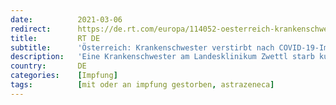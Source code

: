 ```yaml
---
date:          2021-03-06
redirect:      https://de.rt.com/europa/114052-oesterreich-krankenschwester-verstirbt-nach-covid-19-impfung/
title:         RT DE
subtitle:      'Österreich: Krankenschwester verstirbt nach COVID-19-Impfung mit AstraZeneca'
description:   'Eine Krankenschwester am Landesklinikum Zwettl starb kurz nach der Impfung mit AstraZeneca. Die Gesundheitsagentur untersucht nun den Vorfall. Erst am Donnerstag wurde ein ähnlicher Fall aus Brixen bekannt, in dem ein Arzt nach der Zweitimpfung plötzlich verstorben war.'
country:       DE
categories:    [Impfung]
tags:          [mit oder an impfung gestorben, astrazeneca]
---
```

